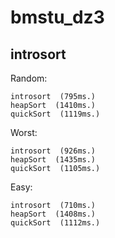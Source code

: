 # bmstu_dz3

introsort
---
Random:

    introsort  (795ms.)
    heapSort  (1410ms.)
    quickSort  (1119ms.)
    
Worst:

    introsort  (926ms.)
    heapSort  (1435ms.)
    quickSort  (1105ms.)
    
Easy:

    introsort  (710ms.)
    heapSort  (1408ms.)
    quickSort  (1112ms.)
